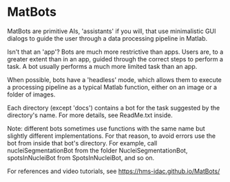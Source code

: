 # MatBots

MatBots are primitive AIs, 'assistants' if you will,
that use minimalistic GUI dialogs to guide the user through a
data processing pipeline in Matlab.
 
Isn't that an 'app'?
Bots are much more restrictive than apps.
Users are, to a greater extent than in an app,
guided through the correct steps to perform a task.
A bot usually performs a much more limited task than an app.

When possible, bots have a 'headless' mode,
which allows them to execute a processing pipeline as a typical
Matlab function, either on an image or a folder of images.

Each directory (except 'docs') contains a bot for the task
suggested by the directory's name. For more details, see ReadMe.txt inside.

Note: different bots sometimes use functions with the same name but slightly
different implementations. For that reason, to avoid errors use the bot from inside
that bot's directory. For example, call nucleiSegmentationBot from the folder
NucleiSegmentationBot, spotsInNucleiBot from SpotsInNucleiBot, and so on.

For references and video tutorials, see https://hms-idac.github.io/MatBots/